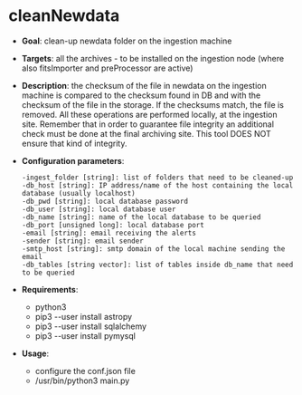 # cleanNewdata

- **Goal**: clean-up newdata folder on the ingestion machine 

- **Targets**: all the archives - to be installed on the ingestion node (where also fitsImporter and preProcessor are active)
  
- **Description**: the checksum of the file in newdata on the ingestion machine is compared to the checksum found in DB and with the checksum of the file in the storage. If the checksums match, the file is removed. All these operations are performed locally, at the ingestion site. Remember that in order to guarantee file integrity an additional check must be done at the final archiving site. This tool DOES NOT ensure that kind of integrity.   
 
- **Configuration parameters**:

      -ingest_folder [string]: list of folders that need to be cleaned-up  
      -db_host [string]: IP address/name of the host containing the local database (usually localhost) 
      -db_pwd [string]: local database password
      -db_user [string]: local database user 
      -db_name [string]: name of the local database to be queried
      -db_port [unsigned long]: local database port
      -email [string]: email receiving the alerts 
      -sender [string]: email sender
      -smtp_host [string]: smtp domain of the local machine sending the email
      -db_tables [string vector]: list of tables inside db_name that need to be queried

- **Requirements**:
    - python3
    - pip3 --user install astropy
    - pip3 --user install sqlalchemy
    - pip3 --user install pymysql

- **Usage**:
    - configure the conf.json file
    - /usr/bin/python3 main.py 
